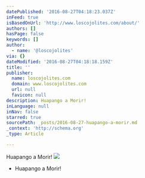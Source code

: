 ```yaml
---
datePublished: '2016-08-27T04:18:23.037Z'
inFeed: true
isBasedOnUrl: 'http://www.loscojolites.com/about/'
authors: []
hasPage: false
keywords: []
author:
  - name: '@loscojolites'
via: {}
dateModified: '2016-08-27T04:18:18.159Z'
title: ''
publisher:
  name: loscojolites.com
  domain: www.loscojolites.com
  url: null
  favicon: null
description: Huapango a Morir!
inLanguage: null
inNav: false
starred: true
sourcePath: _posts/2016-08-27-huapango-a-morir.md
_context: 'http://schema.org'
_type: Article

---
```

Huapango a Morir!
![](https://s3-us-west-2.amazonaws.com/the-grid-img/p/d66492c1de04bb438ca2774a18913b4cc71199d1.jpg)

* Huapango a Morir!